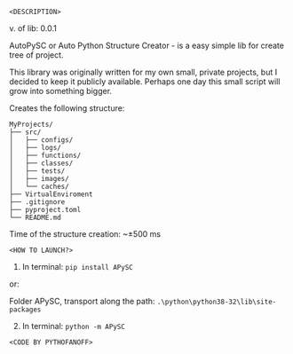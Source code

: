 `<DESCRIPTION>`
 
v. of lib: 0.0.1

 AutoPySC or Auto Python Structure Creator - is a easy simple lib for create tree of project. 

 This library was originally written for my own small, private projects, 
but I decided to keep it publicly available. 
Perhaps one day this small script will grow into something bigger.

Creates the following structure:

```
MyProjects/
├── src/
│   ├── configs/
│   ├── logs/
│   ├── functions/
│   ├── classes/
│   ├── tests/
│   ├── images/
│   └── caches/
├── VirtualEnviroment
├── .gitignore
├── pyproject.toml
└── README.md
```
Time of the structure creation: ~±500 ms

`<HOW TO LAUNCH?>`
 1) In terminal: ```pip install APySC```
 
 or:

 Folder APySC, transport along the path:     ```.\python\python38-32\lib\site-packages```
 
 2) In terminal: ```python -m APySC```

`<CODE BY PYTHOFANOFF>`











